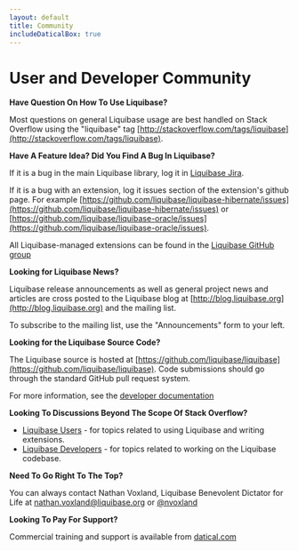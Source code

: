 ```yaml
---
layout: default
title: Community
includeDaticalBox: true
---
```


# User and Developer Community #

**Have Question On How To Use Liquibase?**

Most questions on general Liquibase usage are best handled on Stack Overflow using the "liquibase" tag [http://stackoverflow.com/tags/liquibase](http://stackoverflow.com/tags/liquibase).

**Have A Feature Idea? Did You Find A Bug In Liquibase?**

If it is a bug in the main Liquibase library, log it in [Liquibase Jira](http://liquibase.jira.com/browse/CORE).

If it is a bug with an extension, log it issues section of the extension's github page.
For example [https://github.com/liquibase/liquibase-hibernate/issues](https://github.com/liquibase/liquibase-hibernate/issues) or [https://github.com/liquibase/liquibase-oracle/issues](https://github.com/liquibase/liquibase-oracle/issues).

All Liquibase-managed extensions can be found in the [Liquibase GitHub group](https://github.com/liquibase)

**Looking for Liquibase News?**

Liquibase release announcements as well as general project news and articles are cross posted to the Liquibase blog at [http://blog.liquibase.org](http://blog.liquibase.org) and the mailing list.

To subscribe to the mailing list, use the "Announcements" form to your left.

**Looking for the Liquibase Source Code?**

The Liquibase source is hosted at [https://github.com/liquibase/liquibase](https://github.com/liquibase/liquibase). Code submissions should go through the standard GitHub pull request system.

For more information, see the [developer documentation](../development/index.html)

**Looking To Discussions Beyond The Scope Of Stack Overflow?**

* [Liquibase Users](http://forum.liquibase.org/#Forum/liquibase-users) - for topics related to using Liquibase and writing extensions.
* [Liquibase Developers](http://forum.liquibase.org/#Forum/liquibase-development) - for topics related to working on the Liquibase codebase.

**Need To Go Right To The Top?**

You can always contact Nathan Voxland, Liquibase Benevolent Dictator for Life at <a href="mailto:nathan.voxland@liquibase.org">nathan.voxland@liquibase.org</a>
or <a href="https://twitter.com/nvoxland" class="twitter-follow-button" data-show-count="false">@nvoxland</a>
<script>!function(d,s,id){var js,fjs=d.getElementsByTagName(s)[0],p=/^http:/.test(d.location)?'http':'https';if(!d.getElementById(id)){js=d.createElement(s);js.id=id;js.src=p+'://platform.twitter.com/widgets.js';fjs.parentNode.insertBefore(js,fjs);}}(document, 'script', 'twitter-wjs');</script>

**Looking To Pay For Support?**

Commercial training and support is available from <a href="http://www.datical.com/liquibase/" target="_blank" onClick="_gaq.push(['_trackEvent', 'Liquibase', 'Click', 'Liquibase RFI']);">datical.com</a>